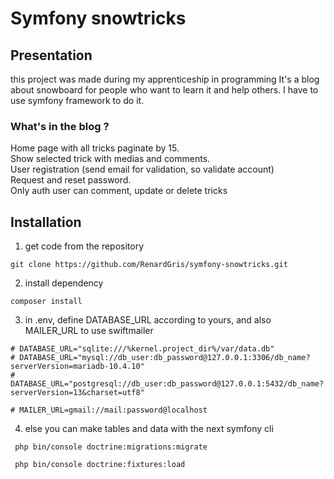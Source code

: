 # Symfony snowtricks

## Presentation


this project was made during my apprenticeship in programming
It's a blog about snowboard for people who want to learn it and help others.
I have to use symfony framework to do it.

### What's in the blog ?
Home page with all tricks paginate by 15.\
Show selected trick with medias and comments.\
User registration (send email for validation, so validate account)\
Request and reset password.\
Only auth user can comment, update or delete tricks


## Installation

1.  get code from the repository
```
git clone https://github.com/RenardGris/symfony-snowtricks.git
```

2.  install dependency
```
composer install
```

3.  in .env, define DATABASE_URL according to yours, and also MAILER_URL to use swiftmailer

``` 
# DATABASE_URL="sqlite:///%kernel.project_dir%/var/data.db"
# DATABASE_URL="mysql://db_user:db_password@127.0.0.1:3306/db_name?serverVersion=mariadb-10.4.10"
# DATABASE_URL="postgresql://db_user:db_password@127.0.0.1:5432/db_name?serverVersion=13&charset=utf8"
```
``` 
# MAILER_URL=gmail://mail:password@localhost
```

4.  else you can make tables and data with the next symfony cli
``` 
 php bin/console doctrine:migrations:migrate
```
``` 
 php bin/console doctrine:fixtures:load
```